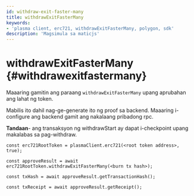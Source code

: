 ```yaml
---
id: withdraw-exit-faster-many
title: withdrawExitFasterMany
keywords:
- 'plasma client, erc721, withdrawExitFasterMany, polygon, sdk'
description: 'Magsimula sa maticjs'
---
```


# withdrawExitFasterMany {#withdrawexitfastermany}

Maaaring gamitin ang paraang `withdrawExitFasterMany` upang aprubahan ang lahat ng token.

Mabilis ito dahil nag-ge-generate ito ng proof sa backend. Maaaring i-configure ang backend gamit ang nakalaang pribadong rpc.

**Tandaan**- ang transaksyon ng withdrawStart ay dapat i-checkpoint upang makalabas sa pag-withdraw.

```
const erc721RootToken = plasmaClient.erc721(<root token address>, true);

const approveResult = await erc721RootToken.withdrawExitFasterMany(<burn tx hash>);

const txHash = await approveResult.getTransactionHash();

const txReceipt = await approveResult.getReceipt();

```
